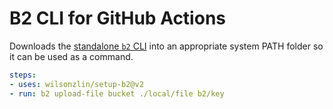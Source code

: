 # B2 CLI for GitHub Actions

Downloads the [standalone `b2` CLI](https://www.backblaze.com/b2/docs/quick_command_line.html) into an appropriate system PATH folder so it can be used as a command.

```yaml
steps:
- uses: wilsonzlin/setup-b2@v2
- run: b2 upload-file bucket ./local/file b2/key
```
